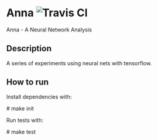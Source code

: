 # Anna <img src="https://travis-ci.org/jpbottaro/anna.svg?branch=master" alt="Travis CI">

Anna - A Neural Network Analysis

## Description

A series of experiments using neural nets with tensorflow.

## How to run

Install dependencies with:

\# make init

Run tests with:

\# make test
